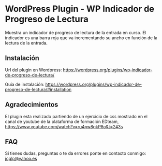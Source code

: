 WordPress Plugin -  WP Indicador de Progreso de Lectura
=======================================================

Muestra un indicador de progreso de lectura de la entrada en curso.
El indicador es una barra roja que va incrementando su ancho en función de la lectura de la entrada.


Instalación
-----------

Url del plugin en Wordpress: https://wordpress.org/plugins/wp-indicador-de-progreso-de-lectura/

Guía de instalación: https://wordpress.org/plugins/wp-indicador-de-progreso-de-lectura/#installation


Agradecimientos
---------------
El plugin esta realizado partiendo de un ejercicio de css mostrado en el canal de youtube de la plataforma
de formación EDteam, https://www.youtube.com/watch?v=ru4pw8qkP8o&t=243s



FAQ
----------
Si tienes dudas, preguntas o te da errores ponte en contacto conmigo: jcglp@yahoo.es
